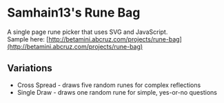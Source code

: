 # Samhain13's Rune Bag
A single page rune picker that uses SVG and JavaScript.  
Sample here: [http://betamini.abcruz.com/projects/rune-bag](http://betamini.abcruz.com/projects/rune-bag)

## Variations

* Cross Spread - draws five random runes for complex reflections
* Single Draw - draws one random rune for simple, yes-or-no questions


